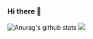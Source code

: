 ### Hi there 👋

<!--
**sh6210/sh6210** is a ✨ _special_ ✨ repository because its `README.md` (this file) appears on your GitHub profile.

Here are some ideas to get you started:

- 🔭 I’m currently working on ...Laravel/Symfony/php
- 🌱 I’m currently learning ...Vue js
- 🌱 I’m currently learning ...React js
- 👯 I’m looking to collaborate on ...Vue js
- 🤔 I’m looking for help with ...Open source countribution
- 💬 Ask me about ...Anything
- 📫 How to reach me: ... shcse@hotmail.com
- 😄 Pronouns: ...He/Him
- ⚡ Fun fact: ... search "sh6210"
-->

![Anurag's github stats](https://github-readme-stats.vercel.app/api?username=zobay&count_private=true&show_icons=true&theme=radical)
![](https://komarev.com/ghpvc/?username=zobay&color=brightgreen)
